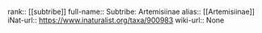 

rank:: [[subtribe]]
full-name:: Subtribe: Artemisiinae
alias:: [[Artemisiinae]]
iNat-url:: https://www.inaturalist.org/taxa/900983
wiki-url:: None